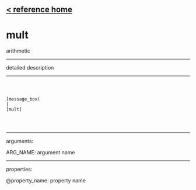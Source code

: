 [< reference home](ceammc_lib.html)
---

# mult


arithmetic

---

detailed description
<br>


---


```



[message_box(                                 
|
[mult]


            
```

---
arguments:

ARG_NAME: argument name<br>

---
properties:

@property_name: property name<br>

